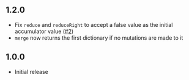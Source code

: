 ## 1.2.0

* Fix `reduce` and `reduceRight` to accept a false value as the initial accumulator value ([#2](https://github.com/F-RDY/llama/pull/2))
* `merge` now returns the first dictionary if no mutations are made to it

## 1.0.0

* Initial release

